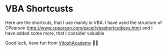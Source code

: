 # VBA Shortcusts

Here are the shortcuts, that I use mainly in VBA.
I have used the structure of CPearson (http://www.cpearson.com/excel/vbashortcutkeys.htm) and I have added some more, that I consider valuable

Good luck, have fun from [VitoshAcademy](http://www.vitoshacademy.com) :cactus::beer:
